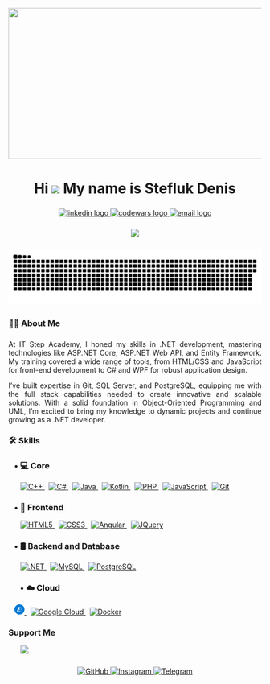 <br clear="both">

<div align="center">
  <img height="300" width="600" src="https://user-images.githubusercontent.com/74038190/225813708-98b745f2-7d22-48cf-9150-083f1b00d6c9.gif"  />
</div>

###

<h1 align="center">
  Hi <img src="https://user-images.githubusercontent.com/18350557/176309783-0785949b-9127-417c-8b55-ab5a4333674e.gif" width="30px"> My name is Stefluk Denis
</h1>

###

<div align="center">
  <a href="http://www.linkedin.com/in/denis-steflyuk" target="_blank">
    <img src="https://img.shields.io/badge/LinkedIn-0077B5?style=for-the-badge&logo=linkedin&logoColor=white" height="25" alt="linkedin logo"  />
  </a>
  <a href="https://www.codewars.com/users/CodeByDenis" target="_blank">
    <img src="https://img.shields.io/badge/Codewars-B1361E?style=for-the-badge&logo=codewars&logoColor=white" height="25" alt="codewars logo"  />
  </a>
  <a href="mailto:codebydenis@gmail.com" target="_blank">
    <img src="https://img.shields.io/badge/Email-D14836?style=for-the-badge&logo=gmail&logoColor=white" height="25" alt="email logo"  />
  </a>
</div>

###

<div align="center">
  <img src="https://visitor-badge.laobi.icu/badge?page_id=Code-by-Denis.Code-by-Denis"  />
</div>

###

<p align="center">
 <img width="600" src="assets/github-snake.svg" alt="snake"/>
</p>

###

<h3 align="left">👩‍💻  About Me</h3>

###

<p align="justify">At IT Step Academy, I honed my skills in .NET development, mastering technologies like ASP.NET Core, ASP.NET Web API, and Entity Framework. My training covered a wide range of tools, from HTML/CSS and JavaScript for front-end development to C# and WPF for robust application design.</p>
<p align="justify">I’ve built expertise in Git, SQL Server, and PostgreSQL, equipping me with the full stack capabilities needed to create innovative and scalable solutions. With a solid foundation in Object-Oriented Programming and UML, I’m excited to bring my knowledge to dynamic projects and continue growing as a .NET developer.</p>

###

<h3 align="left">🛠  Skills</h3>

###

<h3 align="left">
  &nbsp;&nbsp; • 💻 Core
</h3>


<p align="left">
  &nbsp;&nbsp;&nbsp;&nbsp;&nbsp;
  <a href="https://docs.microsoft.com/en-us/cpp/?view=msvc-170" target="_blank" rel="noreferrer">
    <img src="https://raw.githubusercontent.com/danielcranney/readme-generator/main/public/icons/skills/cplusplus-colored.svg" width="36" height="36" alt="C++" />
  </a>
  &nbsp;
  <a href="https://docs.microsoft.com/en-us/dotnet/csharp/" target="_blank" rel="noreferrer">
    <img src="https://raw.githubusercontent.com/danielcranney/readme-generator/main/public/icons/skills/csharp-colored.svg" width="36" height="36" alt="C#" />
  </a>
  &nbsp;
 <a href="https://www.oracle.com/java/" target="_blank" rel="noreferrer">
    <img src="https://raw.githubusercontent.com/danielcranney/readme-generator/main/public/icons/skills/java-colored.svg" width="36" height="36" alt="Java" />
  </a>
 &nbsp;
  <a href="https://kotlinlang.org/" target="_blank" rel="noreferrer">
    <img src="https://raw.githubusercontent.com/danielcranney/readme-generator/main/public/icons/skills/kotlin-colored.svg" width="36" height="36" alt="Kotlin" />
  </a>
  &nbsp;
  <a href="https://www.php.net/" target="_blank" rel="noreferrer">
    <img src="https://raw.githubusercontent.com/danielcranney/readme-generator/main/public/icons/skills/php-colored.svg" width="36" height="36" alt="PHP" />
  </a>
  &nbsp;
  <a href="https://developer.mozilla.org/en-US/docs/Web/JavaScript" target="_blank" rel="noreferrer">
    <img src="https://raw.githubusercontent.com/danielcranney/readme-generator/main/public/icons/skills/javascript-colored.svg" width="36" height="36" alt="JavaScript" />
  </a>
  &nbsp;
   <a href="https://git-scm.com/" target="_blank" rel="noreferrer">
    <img src="https://raw.githubusercontent.com/danielcranney/readme-generator/main/public/icons/skills/git-colored.svg" width="36" height="36" alt="Git" />
  </a>
</p>


###

<h3 align="left">
 &nbsp;&nbsp; • 🎨 Frontend
</h3>

<p align="left">
&nbsp;&nbsp;&nbsp;&nbsp;&nbsp;
<a href="https://developer.mozilla.org/en-US/docs/Glossary/HTML5" target="_blank" rel="noreferrer">
  <img src="https://raw.githubusercontent.com/danielcranney/readme-generator/main/public/icons/skills/html5-colored.svg" width="36" height="36" alt="HTML5" />
</a>
  &nbsp;
  <a href="https://www.w3.org/TR/CSS/#css" target="_blank" rel="noreferrer">
    <img src="https://raw.githubusercontent.com/danielcranney/readme-generator/main/public/icons/skills/css3-colored.svg" width="36" height="36" alt="CSS3" />
  </a>
  &nbsp;
  <a href="https://angular.io/" target="_blank" rel="noreferrer">
    <img src="https://raw.githubusercontent.com/danielcranney/readme-generator/main/public/icons/skills/angularjs-colored.svg" width="36" height="36" alt="Angular" />
  </a>
  &nbsp;
  <a href="https://jquery.com/" target="_blank" rel="noreferrer">
    <img src="https://raw.githubusercontent.com/danielcranney/readme-generator/main/public/icons/skills/jquery-colored.svg" width="36" height="36" alt="JQuery" />
  </a>
</p>


###

<h3 align="left">
  &nbsp;&nbsp; • 🛢️ Backend and Database
</h3>

<p align="left">
  &nbsp;&nbsp;&nbsp;&nbsp;&nbsp;
 <a href="https://dotnet.microsoft.com/en-us/" target="_blank" rel="noreferrer">
    <img src="https://raw.githubusercontent.com/danielcranney/readme-generator/main/public/icons/skills/dot-net-colored.svg" width="36" height="36" alt=".NET" />
  </a>
   &nbsp;
  <a href="https://www.mysql.com/" target="_blank" rel="noreferrer">
    <img src="https://raw.githubusercontent.com/danielcranney/readme-generator/main/public/icons/skills/mysql-colored.svg" width="36" height="36" alt="MySQL" />
  </a>
   &nbsp;
  <a href="https://www.postgresql.org/" target="_blank" rel="noreferrer">
      <img src="https://raw.githubusercontent.com/danielcranney/readme-generator/main/public/icons/skills/postgresql-colored.svg" width="36" height="36" alt="PostgreSQL" />
  </a>
</p>

###

<h3 align="left">
   &nbsp;&nbsp;&nbsp;&nbsp;&nbsp; • ☁️ Cloud
</h3>

<p align="left">
  &nbsp;&nbsp;
  <a href="https://portal.azure.com/" target="_blank" rel="noreferrer">
      <img width="20" src="assets/azure.svg" alt="azure"/>
  </a>
  &nbsp;
  <a href="https://cloud.google.com/" target="_blank" rel="noreferrer">
    <img src="https://raw.githubusercontent.com/danielcranney/readme-generator/main/public/icons/skills/googlecloud-colored.svg" width="36" height="36" alt="Google Cloud" />
  </a>
  &nbsp;
  <a href="https://www.docker.com/" target="_blank" rel="noreferrer">
    <img src="https://raw.githubusercontent.com/danielcranney/readme-generator/main/public/icons/skills/docker-colored.svg" width="36" height="36" alt="Docker" /> 
  </a>
</p>


### Support Me

<ul style="list-style-type: none; margin: 0;">

<li style="display: inline-block; margin-right: 0.25rem;"><a href="https://www.buymeacoffee.com/den4uk"><img src="https://cdn.buymeacoffee.com/buttons/v2/default-yellow.png" width="150"/></a></li>

</ul>


###

<div align="center">
  <a href="https://www.github.com/Code-by-Denis" target="_blank" rel="noreferrer"> 
    <img src="https://cdn-icons-png.flaticon.com/512/25/25231.png" width="32" height="32" alt="GitHub" /> 
  </a> 
  <a href="http://www.instagram.com/denisshtefliuk" target="_blank" rel="noreferrer"> 
    <img src="https://cdn-icons-png.flaticon.com/512/174/174855.png" width="32" height="32" alt="Instagram" /> 
  </a> 
  <a href="https://t.me/x_dionys_x" target="_blank" rel="noreferrer"> 
    <img src="https://cdn-icons-png.flaticon.com/512/2111/2111646.png" width="32" height="32" alt="Telegram" /> 
  </a>
</div>
